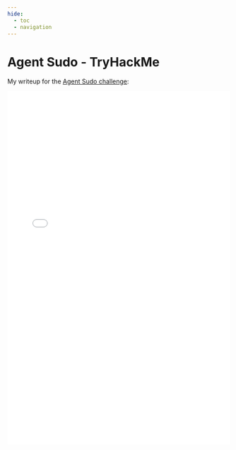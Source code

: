 ```yaml
---
hide:
  - toc
  - navigation
---
```


# Agent Sudo - TryHackMe

My writeup for the [Agent Sudo challenge](https://tryhackme.com/room/agentsudoctf):


<embed src="/writeups/tryhackme/agent-sudo/QWU - Agent Sudo.pdf" type="application/pdf" width="100%" height="800px" />
